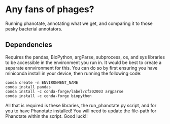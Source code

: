 # Any fans of phages?
Running phanotate, annotating what we get, and comparing it to those pesky bacterial annotators.

## Dependencies 
Requires the pandas, BioPython, argParse, subprocess, os, and sys libraries to be accessible in the environment you run in. It would be best to create a separate ennvironment for this. You can do so by first ensuring you have miniconda install in your device, then running the following code:

```{bash}
conda create -n ENVIRONMENT_NAME
conda install pandas
conda install -c conda-forge/label/cf202003 argparse
conda install -c conda-forge biopython
```

All that is required is these libraries, the run_phanotate.py script, and for you to have Phanotate installed! You will need to update the file-path for Phanotate within the script. 
Good luck!!
